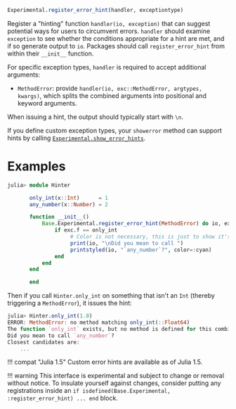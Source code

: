 ```julia
Experimental.register_error_hint(handler, exceptiontype)
```

Register a "hinting" function `handler(io, exception)` that can suggest potential ways for users to circumvent errors.  `handler` should examine `exception` to see whether the conditions appropriate for a hint are met, and if so generate output to `io`. Packages should call `register_error_hint` from within their `__init__` function.

For specific exception types, `handler` is required to accept additional arguments:

  * `MethodError`: provide `handler(io, exc::MethodError, argtypes, kwargs)`, which splits the combined arguments into positional and keyword arguments.

When issuing a hint, the output should typically start with `\n`.

If you define custom exception types, your `showerror` method can support hints by calling [`Experimental.show_error_hints`](@ref).

# Examples

```julia
julia> module Hinter

       only_int(x::Int)      = 1
       any_number(x::Number) = 2

       function __init__()
           Base.Experimental.register_error_hint(MethodError) do io, exc, argtypes, kwargs
               if exc.f == only_int
                    # Color is not necessary, this is just to show it's possible.
                    print(io, "\nDid you mean to call ")
                    printstyled(io, "`any_number`?", color=:cyan)
               end
           end
       end

       end
```

Then if you call `Hinter.only_int` on something that isn't an `Int` (thereby triggering a `MethodError`), it issues the hint:

```julia
julia> Hinter.only_int(1.0)
ERROR: MethodError: no method matching only_int(::Float64)
The function `only_int` exists, but no method is defined for this combination of argument types.
Did you mean to call `any_number`?
Closest candidates are:
    ...
```

!!! compat "Julia 1.5"
    Custom error hints are available as of Julia 1.5.


!!! warning
    This interface is experimental and subject to change or removal without notice. To insulate yourself against changes, consider putting any registrations inside an `if isdefined(Base.Experimental, :register_error_hint) ... end` block.

